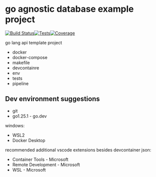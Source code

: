 # go agnostic database example project

[![Build Status](https://dev.azure.com/vinils/goapitemplate/_apis/build/status%2Fvinils.goapitemplate?branchName=main)](https://dev.azure.com/vinils/goapitemplate/_build/latest?definitionId=5&branchName=main)[![Tests](https://img.shields.io/azure-devops/tests/vinils/goapitemplate/5.svg)](https://dev.azure.com/vinils/goapitemplate/_build/latest?definitionId=5&branchName=main)[![Coverage](https://img.shields.io/azure-devops/coverage/vinils/goapitemplate/5.svg)](https://dev.azure.com/vinils/goapitemplate/_build/latest?definitionId=5&branchName=main)

go lang api template project

* docker
* docker-compose
* makefile
* devcontainre
* env
* tests
* pipeline


## Dev environment suggestions

* git
* go1.25.1 - go.dev

windows:

* WSL2
* Docker Desktop

recommended additional vscode extensions besides devcontainer json:

* Container Tools - Microsoft
* Remote Development - Microsoft
* WSL - Microsoft
